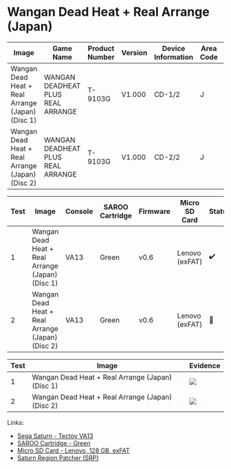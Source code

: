 # Wangan Dead Heat + Real Arrange (Japan)

| Image                                            | Game Name                         | Product Number | Version | Device Information | Area Code | Peripheral Code |
| ------------------------------------------------ | --------------------------------- | -------------- | ------- | ------------------ | --------- | --------------- |
| Wangan Dead Heat + Real Arrange (Japan) (Disc 1) | WANGAN DEADHEAT PLUS REAL ARRANGE | T-9103G        | V1.000  | CD-1/2             | J         | JS              |
| Wangan Dead Heat + Real Arrange (Japan) (Disc 2) | WANGAN DEADHEAT PLUS REAL ARRANGE | T-9103G        | V1.000  | CD-2/2             | J         | JS              |

| Test | Image                                            | Console | SAROO Cartridge | Firmware | Micro SD Card  | Status             | Time Played |
| ---- | ------------------------------------------------ | ------- | --------------- | -------- | -------------- | ------------------ | ----------- |
| 1    | Wangan Dead Heat + Real Arrange (Japan) (Disc 1) | VA13    | Green           | v0.6     | Lenovo (exFAT) | :heavy_check_mark: | 34 minutes  |
| 2    | Wangan Dead Heat + Real Arrange (Japan) (Disc 2) | VA13    | Green           | v0.6     | Lenovo (exFAT) | :100:              | 20 minutes  |

| Test | Image                                            | Evidence                                                                                         |
| ---- | ------------------------------------------------ | ------------------------------------------------------------------------------------------------ |
| 1    | Wangan Dead Heat + Real Arrange (Japan) (Disc 1) | [![](https://img.youtube.com/vi/_TmZCzjUH2I/0.jpg)](https://www.youtube.com/watch?v=_TmZCzjUH2I) |
| 2    | Wangan Dead Heat + Real Arrange (Japan) (Disc 2) | [![](https://img.youtube.com/vi/cls2oBdRHWw/0.jpg)](https://www.youtube.com/watch?v=cls2oBdRHWw) |

Links:

- [Sega Saturn - Tectoy VA13](../../../../Info/Consoles/VA13/README.md)
- [SAROO Cartridge - Green](../../../../Info/Cartridges/RetroGameParadiseStore/1.32F/README.md)
- [Micro SD Card - Lenovo, 128 GB, exFAT](../../../../Info/SdCards/Lenovo/128GB/exfat/README.md)
- [Saturn Region Patcher (SRP)](https://segaxtreme.net/resources/saturn-region-patcher.81/download)
